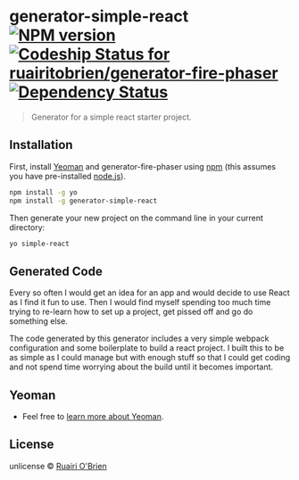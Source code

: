 # generator-simple-react [![NPM version][npm-image]][npm-url] [ ![Codeship Status for ruairitobrien/generator-fire-phaser](https://app.codeship.com/projects/81ba7c80-8699-0134-9909-6a0fea6e4973/status?branch=master)](https://app.codeship.com/projects/183488) [![Dependency Status][daviddm-image]][daviddm-url]
> Generator for a simple react starter project.

## Installation

First, install [Yeoman](http://yeoman.io) and generator-fire-phaser using [npm](https://www.npmjs.com/) (this assumes you have pre-installed [node.js](https://nodejs.org/)).

```bash
npm install -g yo
npm install -g generator-simple-react
```

Then generate your new project on the command line in your current directory:

```bash
yo simple-react
```

## Generated Code

Every so often I would get an idea for an app and would decide to use React as I find it fun to use. 
Then I would find myself spending too much time trying to re-learn how to set up a project, get pissed off and go do something else. 

The code generated by this generator includes a very simple webpack configuration and some boilerplate to build a react project.
I built this to be as simple as I could manage but with enough stuff so that I could get coding and not spend time worrying about the build until it becomes important. 

## Yeoman

 * Feel free to [learn more about Yeoman](http://yeoman.io/).

## License

unlicense © [Ruairi O&#39;Brien](http://ruairitobrien.github.io/)

[npm-image]: https://badge.fury.io/js/generator-simple-react.svg
[npm-url]: https://npmjs.org/package/generator-simple-react
[daviddm-image]: https://david-dm.org/ruairitobrien/generator-simple-react.svg?theme=shields.io
[daviddm-url]: https://david-dm.org/ruairitobrien/generator-simple-react
